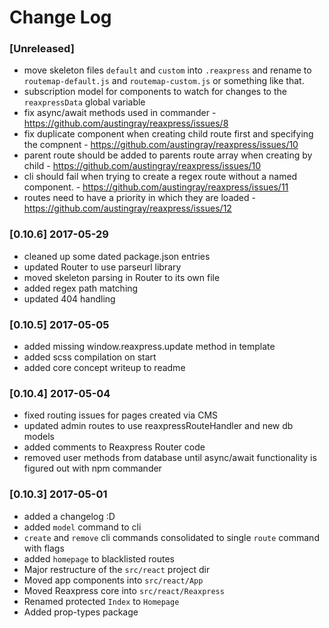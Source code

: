 # Change Log

### [Unreleased]
- move skeleton files `default` and `custom` into `.reaxpress` and rename to `routemap-default.js` and `routemap-custom.js` or something like that.
- subscription model for components to watch for changes to the `reaxpressData` global variable
- fix async/await methods used in commander - https://github.com/austingray/reaxpress/issues/8
- fix duplicate component when creating child route first and specifying the compnent - https://github.com/austingray/reaxpress/issues/10
- parent route should be added to parents route array when creating by child - https://github.com/austingray/reaxpress/issues/10
- cli should fail when trying to create a regex route without a named component. - https://github.com/austingray/reaxpress/issues/11
- routes need to have a priority in which they are loaded - https://github.com/austingray/reaxpress/issues/12

### [0.10.6] 2017-05-29
- cleaned up some dated package.json entries
- updated Router to use parseurl library
- moved skeleton parsing in Router to its own file
- added regex path matching
- updated 404 handling

### [0.10.5] 2017-05-05
- added missing window.reaxpress.update method in template
- added scss compilation on start
- added core concept writeup to readme

### [0.10.4] 2017-05-04
- fixed routing issues for pages created via CMS
- updated admin routes to use reaxpressRouteHandler and new db models
- added comments to Reaxpress Router code
- removed user methods from database until async/await functionality is figured out with npm commander

### [0.10.3] 2017-05-01
- added a changelog :D
- added `model` command to cli
- `create` and `remove` cli commands consolidated to single `route` command with flags
- added `homepage` to blacklisted routes
- Major restructure of the `src/react` project dir
 - Moved app components into `src/react/App`
 - Moved Reaxpress core into `src/react/Reaxpress`
 - Renamed protected `Index` to `Homepage`
- Added prop-types package
